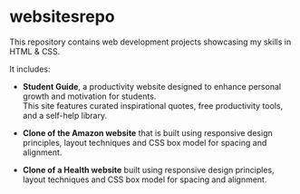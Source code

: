 # websitesrepo
This repository contains web development projects showcasing my skills in HTML & CSS.<br>

It includes:
* <strong>Student Guide</strong>, a productivity website designed to enhance personal growth and motivation for students.  
This site features curated inspirational quotes, free productivity tools, and a self-help library.

* <strong>Clone of the Amazon website</strong> that is built using responsive design principles, layout techniques and CSS box model for spacing and alignment.

* <strong>Clone of a Health website</strong> built using responsive design principles, layout techniques and CSS box model for spacing and alignment.
